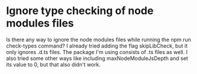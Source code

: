 
# Ignore type checking of node modules files

Is there any way to ignore the node modules files while running the npm run check-types command?
I already tried adding the flag skipLibCheck, but it only ignores .d.ts files. The package I'm using consists of .ts files as well. I also tried some other ways like including maxNodeModuleJsDepth and set its value to 0, but that also didn't work.

        